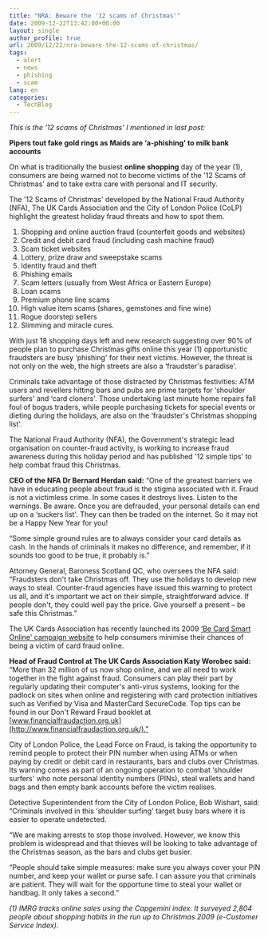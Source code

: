 ```yaml
---
title: "NRA: Beware the '12 scams of Christmas'"
date: 2009-12-22T13:42:00+00:00
layout: single
author_profile: true
url: 2009/12/22/nra-beware-the-12-scams-of-christmas/
tags:
  - alert
  - news
  - phishing
  - scam
lang: en
categories: 
  - TechBlog
---
```

_This is the '12 scams of Christmas' I mentioned in last post:_

**Pipers tout fake gold rings as Maids are ‘a-phishing' to milk bank accounts**

On what is traditionally the busiest **online shopping** day of the year (1), consumers are being warned not to become victims of the '12 Scams of Christmas' and to take extra care with personal and IT security.

The '12 Scams of Christmas' developed by the National Fraud Authority (NFA), The UK Cards Association and the City of London Police (CoLP) highlight the greatest holiday fraud threats and how to spot them.

1.  Shopping and online auction fraud (counterfeit goods and websites)
2.  Credit and debit card fraud (including cash machine fraud)
3.  Scam ticket websites
4.  Lottery, prize draw and sweepstake scams
5.  Identity fraud and theft
6.  Phishing emails
7.  Scam letters (usually from West Africa or Eastern Europe)
8.  Loan scams
9.  Premium phone line scams
10.  High value item scams (shares, gemstones and fine wine)
11.  Rogue doorstep sellers
12.  Slimming and miracle cures.

With just 18 shopping days left and new research suggesting over 90% of people plan to purchase Christmas gifts online this year (1) opportunistic fraudsters are busy ‘phishing' for their next victims. However, the threat is not only on the web, the high streets are also a ‘fraudster's paradise'.

Criminals take advantage of those distracted by Christmas festivities: ATM users and revellers hitting bars and pubs are prime targets for ‘shoulder surfers' and ‘card cloners'. Those undertaking last minute home repairs fall foul of bogus traders, while people purchasing tickets for special events or dieting during the holidays, are also on the ‘fraudster's Christmas shopping list'.

The National Fraud Authority (NFA), the Government's strategic lead organisation on counter-fraud activity, is working to increase fraud awareness during this holiday period and has published '12 simple tips' to help combat fraud this Christmas.

**CEO of the NFA Dr Bernard Herdan said:** “One of the greatest barriers we have in educating people about fraud is the stigma associated with it. Fraud is not a victimless crime. In some cases it destroys lives. Listen to the warnings. Be aware. Once you are defrauded, your personal details can end up on a ‘suckers list'. They can then be traded on the internet. So it may not be a Happy New Year for you!

“Some simple ground rules are to always consider your card details as cash. In the hands of criminals it makes no difference, and remember, if it sounds too good to be true, it probably is.”

Attorney General, Baroness Scotland QC, who oversees the NFA said: “Fraudsters don't take Christmas off. They use the holidays to develop new ways to steal. Counter-fraud agencies have issued this warning to protect us all, and it's important we act on their simple, straightforward advice. If people don't, they could well pay the price. Give yourself a present – be safe this Christmas.”

The UK Cards Association has recently launched its 2009 [‘Be Card Smart Online' campaign website](http://www.becardsmart.org.uk/) to help consumers minimise their chances of being a victim of card fraud online.

**Head of Fraud Control at The UK Cards Association Katy Worobec said:** “More than 32 million of us now shop online, and we all need to work together in the fight against fraud. Consumers can play their part by regularly updating their computer's anti-virus systems, looking for the padlock on sites when online and registering with card protection initiatives such as Verified by Visa and MasterCard SecureCode. Top tips can be found in our Don't Reward Fraud booklet at [www.financialfraudaction.org.uk](http://www.financialfraudaction.org.uk/).”

City of London Police, the Lead Force on Fraud, is taking the opportunity to remind people to protect their PIN number when using ATMs or when paying by credit or debit card in restaurants, bars and clubs over Christmas. Its warning comes as part of an ongoing operation to combat ‘shoulder surfers' who note personal identity numbers (PINs), steal wallets and hand bags and then empty bank accounts before the victim realises.

Detective Superintendent from the City of London Police, Bob Wishart, said: “Criminals involved in this ‘shoulder surfing' target busy bars where it is easier to operate undetected.

“We are making arrests to stop those involved. However, we know this problem is widespread and that thieves will be looking to take advantage of the Christmas season, as the bars and clubs get busier.

“People should take simple measures: make sure you always cover your PIN number, and keep your wallet or purse safe. I can assure you that criminals are patient. They will wait for the opportune time to steal your wallet or handbag. It only takes a second.”

_(1) IMRG tracks online sales using the Capgemini index. It surveyed 2,804 people about shopping habits in the run up to Christmas 2009 (e-Customer Service Index)._